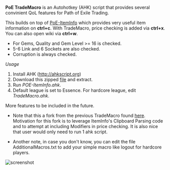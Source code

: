 **PoE TradeMacro** is an Autohotkey (AHK) script that provides several convinient QoL features for Path of Exile Trading.

This builds on top of [PoE-ItemInfo](https://github.com/aRTy42/POE-ItemInfo) which provides very useful item information on **ctrl+c**.
With TradeMacro, price checking is added via **ctrl+x**. You can also open wiki via **ctrl+w**.

* For Gems, Quality and Gem Level >= 16 is checked.
* 5-6 Link and 6 Sockets are also checked.
* Corruption is always checked.

*Usage*

1. Install AHK (http://ahkscript.org)
2. Download this zipped [file](https://github.com/thirdy/trademacro/archive/master.zip) and extract. 
3. Run _POE-ItemInfo.ahk_.
4. Default league is set to Essence. For hardcore league, edit *TradeMacro.ahk*.

More features to be included in the future.

* Note that this a fork from the previous TradeMacro found [here](https://github.com/thirdy/trademacro). Motivation for this fork is to leverage ItemInfo's Clipboard Parsing code and to attempt at including Modifiers in price checking. It is also nice that user would only need to run 1 ahk script.

* Another note, in case you don't know, you can edit the file AdditionalMacros.txt to add your simple macro like logout for hardcore players.

![screenshot](https://cloud.githubusercontent.com/assets/75921/19019883/3ad6cb66-88c9-11e6-9592-46a8e4fc5e6b.PNG)